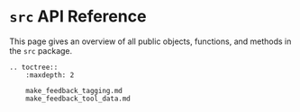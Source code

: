 # `src` API Reference

This page gives an overview of all public objects, functions, and methods in the `src` package.

```eval_rst
.. toctree::
    :maxdepth: 2

    make_feedback_tagging.md
    make_feedback_tool_data.md

```
